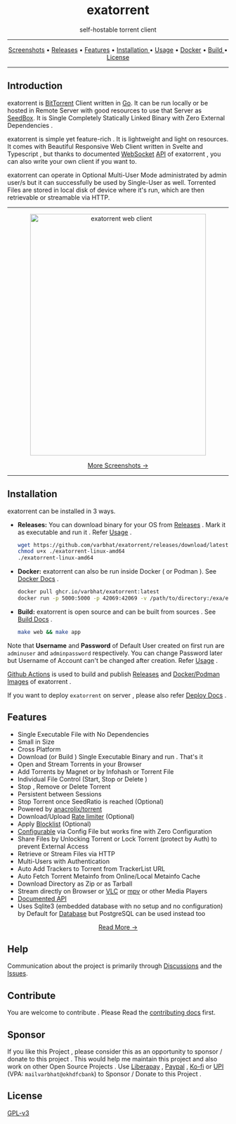 <h1 align="center">exatorrent</h1> 
<p align="center">self-hostable torrent client</p>

<hr>
<p align="center"><a href="docs/screenshots.md">Screenshots</a> &bull; <a href="https://github.com/varbhat/exatorrent/releases/latest">Releases</a> &bull; <a href="#features">Features</a> &bull; <a href="#installation"> Installation </a> &bull; <a href="docs/usage.md"> Usage</a> &bull; <a href="docs/docker.md">Docker</a> &bull; <a href="docs/build.md"> Build </a> &bull; <a href="LICENSE">License</a></p>
<hr>


## Introduction
exatorrent is [BitTorrent](https://www.bittorrent.org/) Client written in [Go](https://go.dev/). 
It can be run locally or be hosted in Remote Server with good resources 
to use that Server as [SeedBox](https://en.wikipedia.org/wiki/Seedbox). 
It is Single Completely Statically Linked Binary with Zero External Dependencies .

exatorrent is simple yet feature-rich . It is 
lightweight and light on resources. It comes with Beautiful Responsive Web Client written in Svelte and Typescript , 
but thanks to documented [WebSocket](https://datatracker.ietf.org/doc/html/rfc6455) [API](docs/API.md) of exatorrent , you can also write your own client if you want to.

exatorrent can operate in Optional Multi-User Mode administrated by admin user/s 
but it can successfully be used by Single-User as well. 
Torrented Files are stored in local disk of device where it's run, which are then retrievable or streamable via HTTP.

<hr>
<p align="center">
<img src="https://raw.githubusercontent.com/varbhat/assets/master/exatorrent/main.png" alt="exatorrent web client" width=400 height=550 />
  <p align="center"><a href="docs/screenshots.md">More Screenshots →</a></p>
</p>
<hr>

## Installation
exatorrent can be installed in 3 ways.
* **Releases:** You can download binary for your OS from [Releases](https://github.com/varbhat/exatorrent/releases/latest) . Mark it as executable and run it . Refer [Usage](docs/usage.md) .
  ```bash
  wget https://github.com/varbhat/exatorrent/releases/download/latest/exatorrent-linux-amd64
  chmod u+x ./exatorrent-linux-amd64
  ./exatorrent-linux-amd64
  ```
 * **Docker:** exatorrent can also be run inside Docker ( or Podman ). See [Docker Docs](docs/docker.md) .
   ```bash
   docker pull ghcr.io/varbhat/exatorrent:latest
   docker run -p 5000:5000 -p 42069:42069 -v /path/to/directory:/exa/exadir ghcr.io/varbhat/exatorrent:latest
   ```
 * **Build:** exatorrent is open source and can be built from sources . See [Build Docs](docs/build.md) .
   ```bash
   make web && make app
   ```
Note that **Username** and **Password** of Default User created on first run are `adminuser` and `adminpassword` respectively. You can change Password later but Username of Account can't be changed after creation. Refer [Usage](docs/usage.md#-admin) .

[Github Actions](https://github.com/features/actions) is used to build and publish [Releases](https://github.com/varbhat/exatorrent/releases/latest) and [Docker/Podman Images](https://ghcr.io/varbhat/exatorrent) of exatorrent .

If you want to deploy `exatorrent` on server , please also refer [Deploy Docs](docs/deploy.md) .

## Features
* Single Executable File with No Dependencies 
* Small in Size
* Cross Platform
* Download (or Build ) Single Executable Binary and run . That's it 
* Open and Stream Torrents in your Browser 
* Add Torrents by Magnet or by Infohash or Torrent File
* Individual File Control (Start, Stop or Delete )
* Stop , Remove or Delete Torrent
* Persistent between Sessions
* Stop Torrent once SeedRatio is reached (Optional)
* Powered by [anacrolix/torrent](https://github.com/anacrolix/torrent)
* Download/Upload [Rate limiter](https://github.com/varbhat/exatorrent/blob/main/docs/usage.md#rate-limiter) (Optional)
* Apply [Blocklist](docs/usage.md#blocklist) (Optional)
* [Configurable](docs/config.md) via Config File but works fine with Zero Configuration
* Share Files by Unlocking Torrent or Lock Torrent (protect by Auth)  to prevent External Access 
* Retrieve or Stream Files via HTTP
* Multi-Users with Authentication
* Auto Add Trackers to Torrent from TrackerList URL
* Auto Fetch Torrent Metainfo from Online/Local Metainfo Cache
* Download Directory as Zip or as Tarball
* Stream directly on Browser or [VLC](https://www.videolan.org/vlc/) or [mpv](https://mpv.io/) or other Media Players
* [Documented API](docs/API.md)
* Uses Sqlite3 (embedded database with no setup and no configuration) by Default for [Database](docs/database.md) but PostgreSQL can be used instead too

<p align="center">
  <p align="center"><a href="docs/features.md">Read More →</a></p>
</p>

## Help

Communication about the project is primarily through [Discussions](https://github.com/varbhat/exatorrent/discussions) and the [Issues](https://github.com/varbhat/exatorrent/issues).

## Contribute
You are welcome to contribute . Please Read the [contributing docs](docs/CONTRIBUTING.md) first.

## Sponsor
If you like this Project , please consider this as an opportunity to sponsor / donate to this project . This would help me maintain this project and also work on other Open Source Projects . Use [Liberapay](https://liberapay.com/varbhat) , [Paypal](https://www.paypal.me/varbhat) , [Ko-fi](https://ko-fi.com/varbhat) or [UPI](https://en.wikipedia.org/wiki/Unified_Payments_Interface) (VPA: `mailvarbhat@okhdfcbank`) to Sponsor / Donate to this Project .

## License
[GPL-v3](LICENSE)
